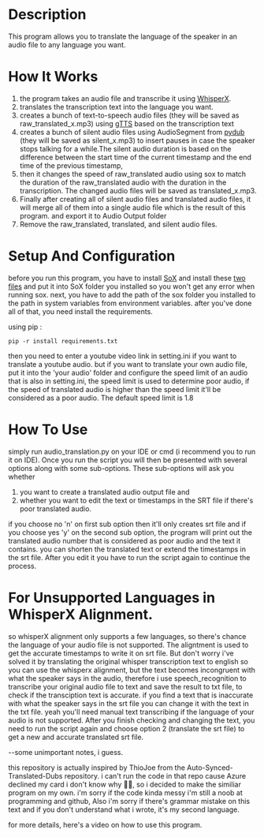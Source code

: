 # Description
This program allows you to translate the language of the speaker in an audio file to any language you want.

# How It Works
1. the program takes an audio file and transcribe it using [WhisperX](https://github.com/m-bain/whisperX).
2. translates the transcription text into the language you want. 
3. creates a bunch of text-to-speech audio files (they will be saved as raw_translated_x.mp3) using [gTTS](https://github.com/pndurette/gTTS) based on the transcription text
4. creates a bunch of silent audio files using AudioSegment from [pydub](https://github.com/jiaaro/pydub) (they will be saved as silent_x.mp3) to insert pauses in case the speaker stops talking for a while.The silent audio duration is based on the difference between the start time of the current timestamp and the end time of the previous timestamp,
5. then it changes the speed of raw_translated audio using sox to match the duration of the raw_translated audio with the duration in the transcription. The changed audio files will be saved as translated_x.mp3. 
6. Finally after creating all of silent audio files and translated audio files, it will merge all of them into a single audio file which is the result of this program. and export it to Audio Output folder
7. Remove the raw_translated, translated, and silent audio files.
# Setup And Configuration
before you run this program, you have to install [SoX](https://sourceforge.net/projects/sox/) and install these [two files](https://app.box.com/s/tzn5ohyh90viedu3u90w2l2pmp2bl41t) and put it into SoX folder you installed so you won't get any error when running sox. next, you have to add the path of the sox folder you installed to the path in system variables from environment variables. after you've done all of that, you need install the requirements.

using pip :

```` pip -r install requirements.txt ````

then you need to enter a youtube video link in setting.ini if you want to translate a youtube audio. but if you want to translate your own audio file, put it into the 'your audio' folder and configure the speed limit of an audio that is also in setting.ini, the speed limit is used to determine poor audio, if the speed of translated audio is higher than the speed limit it'll be considered as a poor audio. The default speed limit is 1.8

# How To Use
simply run audio_translation.py on your IDE or cmd (i recommend you to run it on IDE). Once you run the script you will then be presented with several options along with some sub-options. These sub-options will ask you whether 
1. you want to create a translated audio output file and 
2. whether you want to edit the text or timestamps in the SRT file if there's poor translated audio. 

if you choose no 'n' on first sub option then it'll only creates srt file and if you choose yes 'y' on the second sub option, the program will print out the translated audio number that is considered as poor audio and the text it contains. you can shorten the translated text or extend the timestamps in the srt file. After you edit it you have to run the script again to continue the process. 

# For Unsupported Languages in WhisperX Alignment.
so whisperX alignment only supports a few languages, so there's chance the language of your audio file is not supported. The aligntment is used to get the accurate timestamps to write it on srt file. But don't worry i've solved it by translating the original whisper transcription text to english so you can use the whisperx alignment, but the text becomes incongruent with what the speaker says in the audio, therefore i use speech_recognition to transcribe your original audio file to text and save the result to txt file, to check if the transciption text is accurate. if you find a text that is inaccurate with what the speaker says in the srt file you can change it with the text in the txt file. yeah you'll need manual text transcribing if the language of your audio is not supported. After you finish checking and changing the text, you need to run the script again and choose option 2 (translate the srt file) to get a new and accurate translated srt file.


--some unimportant notes, i guess.

this repository is actually inspired by ThioJoe from the Auto-Synced-Translated-Dubs repository. i can't run the code in that repo cause Azure declined my card i don't know why 🤷‍♂️, so i decided to make the similiar program on my own. i'm sorry if the code kinda messy i'm still a noob at programming and github, Also i'm sorry if there's grammar mistake on this text and if you don't understand what i wrote, it's my second language.

for more details, here's a video on how to use this program.
